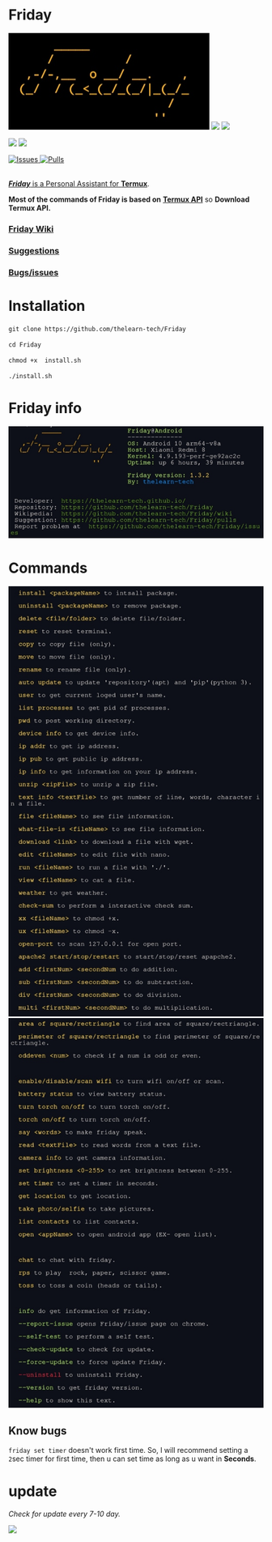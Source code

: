 # Friday

![](https://raw.githubusercontent.com/thelearn-tech/img/main/IMG_20210630_101559.jpg)
![](https://img.shields.io/badge/Code_in-Shell-green)
![](https://img.shields.io/badge/Code_in-Python-blue)

![](https://img.shields.io/badge/Maintained-Yes-green)
![](https://img.shields.io/badge/Current_Version-1.3.2-orange)


<a href="https://github.com/thelearn-tech/Friday/issues">
      <img alt="Issues" src="https://img.shields.io/github/issues/thelearn-tech/Friday?color=0088ff" />
<a href="https://github.com/thelearn-tech/Friday/pulls">
      <img alt="Pulls" src="https://img.shields.io/github/issues-pr/thelearn-tech/Friday?color=0088ff" />

</br>
<null></null>

</br>

***Friday*** is a Personal Assistant for [**Termux**](https://play.google.com/store/apps/details?id=com.termux).

**Most of the commands of **Friday** is based on**
[**Termux API**](https://play.google.com/store/apps/details?id=com.termux.api)
 so 
**Download Termux API.**

### [Friday Wiki](https://github.com/thelearn-tech/Friday/wiki)

### [Suggestions](https://github.com/thelearn-tech/Friday/pulls)

### [Bugs/issues](https://github.com/thelearn-tech/Friday/issues)

# Installation

`git clone https://github.com/thelearn-tech/Friday`

`cd Friday`

`chmod +x  install.sh`

`./install.sh`

# Friday info




![](https://raw.githubusercontent.com/thelearn-tech/img/main/IMG_20211002_113817.jpg)




# Commands
![](https://raw.githubusercontent.com/thelearn-tech/img/main/IMG_20211002_114338.jpg)
![](https://raw.githubusercontent.com/thelearn-tech/img/main/IMG_20211002_114415.jpg)



## Know bugs

`friday set timer` doesn't work first time.
So, I will recommend setting a `2`sec timer for first
time, then u can set time as long as u want in **Seconds**.


# update

*Check for update every 7-10 day.*

![](https://img.shields.io/badge/upcoming_version-N/A-red)
